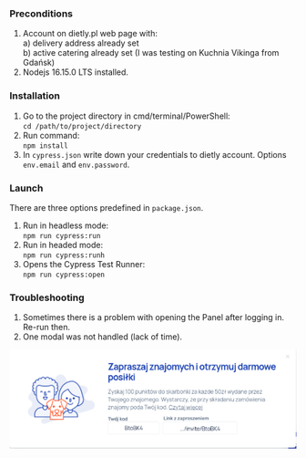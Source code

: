 ### Preconditions

1. Account on dietly.pl web page with:  
    a) delivery address already set  
    b) active catering already set (I was testing on Kuchnia Vikinga from Gdańsk)
2. Nodejs 16.15.0 LTS installed.


### Installation
1. Go to the project directory in cmd/terminal/PowerShell:  
``cd /path/to/project/directory``  
2. Run command:  
``npm install``
3. In ``cypress.json`` write down your credentials to dietly account. Options ``env.email`` and ``env.password``.

### Launch
There are three options predefined in ``package.json``.  
1. Run in headless mode:  
``npm run cypress:run``  
2. Run in headed mode:  
``npm run cypress:runh``
3. Opens the Cypress Test Runner:  
``npm run cypress:open``

### Troubleshooting
1. Sometimes there is a problem with opening the Panel after logging in. Re-run then.  
2. One modal was not handled (lack of time).

![Not handled modal](./modal.png)
